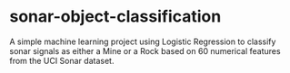 # sonar-object-classification
A simple machine learning project using Logistic Regression to classify sonar signals as either a Mine or a Rock based on 60 numerical features from the UCI Sonar dataset.
